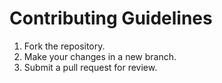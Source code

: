 # Contributing Guidelines
1. Fork the repository.
2. Make your changes in a new branch.
3. Submit a pull request for review.
